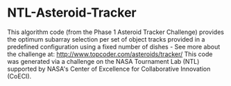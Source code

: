NTL-Asteroid-Tracker
====================

This algorithm code (from the Phase 1 Asteroid Tracker Challenge) provides the optimum subarray selection per set of object tracks provided in a predefined configuration using a fixed number of dishes - See more about the challenge at: http://www.topcoder.com/asteroids/tracker/  This code was generated via a challenge on the NASA Tournament Lab (NTL) supported by NASA's Center of Excellence for Collaborative Innovation (CoECI).
